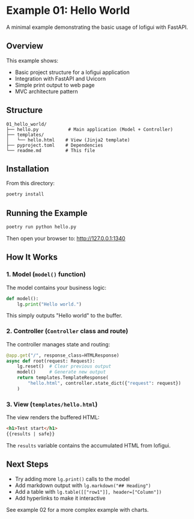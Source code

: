# Example 01: Hello World

A minimal example demonstrating the basic usage of lofigui with FastAPI.

## Overview

This example shows:
- Basic project structure for a lofigui application
- Integration with FastAPI and Uvicorn
- Simple print output to web page
- MVC architecture pattern

## Structure

```
01_hello_world/
├── hello.py           # Main application (Model + Controller)
├── templates/
│   └── hello.html    # View (Jinja2 template)
├── pyproject.toml    # Dependencies
└── readme.md         # This file
```

## Installation

From this directory:

```bash
poetry install
```

## Running the Example

```bash
poetry run python hello.py
```

Then open your browser to: http://127.0.0.1:1340

## How It Works

### 1. Model (`model()` function)

The model contains your business logic:

```python
def model():
    lg.print("Hello world.")
```

This simply outputs "Hello world" to the buffer.

### 2. Controller (`Controller` class and route)

The controller manages state and routing:

```python
@app.get("/", response_class=HTMLResponse)
async def root(request: Request):
    lg.reset()  # Clear previous output
    model()     # Generate new output
    return templates.TemplateResponse(
        "hello.html", controller.state_dict({"request": request})
    )
```

### 3. View (`templates/hello.html`)

The view renders the buffered HTML:

```html
<h1>Test start</h1>
{{results | safe}}
```

The `results` variable contains the accumulated HTML from lofigui.

## Next Steps

- Try adding more `lg.print()` calls to the model
- Add markdown output with `lg.markdown("## Heading")`
- Add a table with `lg.table([["row1"]], header=["Column"])`
- Add hyperlinks to make it interactive

See example 02 for a more complex example with charts.
